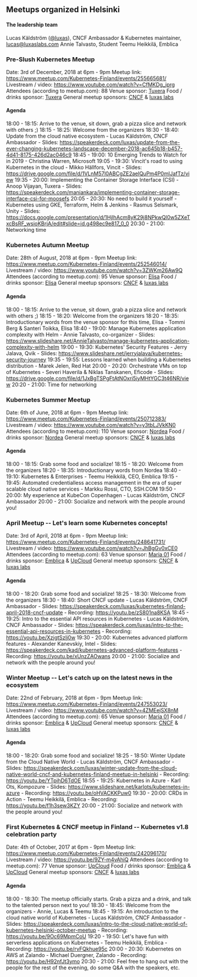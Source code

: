 ## Meetups organized in Helsinki

#### The leadership team

Lucas Käldström ([@luxas](https://github.com/luxas)), CNCF Ambassador & Kubernetes maintainer, lucas@luxaslabs.com
Annie Talvasto, Student
Teemu Heikkilä, Emblica


### Pre-Slush Kubernetes Meetup

Date: 3rd of December, 2018 at 6pm - 9pm
Meetup link: https://www.meetup.com/Kubernetes-Finland/events/255665681/
Livestream / video: https://www.youtube.com/watch?v=CfMKDg_iprg
Attendees (according to meetup.com): 88
Venue sponsor: [Tuxera](https://www.tuxera.com/)
Food / drinks sponsor: [Tuxera](https://www.tuxera.com/)
General meetup sponsors: [CNCF](https://cncf.io) & [luxas labs](https://luxaslabs.com)

#### Agenda

18:00 - 18:15: Arrive to the venue, sit down, grab a pizza slice and network with others ;)
18:15 - 18:25: Welcome from the organizers
18:30 - 18:40: Update from the cloud native ecosystem
    - Lucas Käldström, CNCF Ambassador
    - Slides: https://speakerdeck.com/luxas/update-from-the-ever-changing-kubernetes-landscape-december-2018-ac645b18-b457-4d41-8175-426d2ac046c9
18:45 - 19:00: 10 Emerging Trends to Watch for in 2019
    - Christina Warren, Microsoft
19:05 - 19:30: Vincit's road to using Kubernetes in the cloud
    - Mikko Hällfors, Vincit
    - Slides: https://drive.google.com/file/d/1VLnM57l0ABCgZE2aelQuPm4P0mIJafTz/view
19:35 - 20:00: Implementing the Container Storage Interface (CSI)
    - Anoop Vijayan, Tuxera
    - Slides: https://speakerdeck.com/maniankara/implementing-container-storage-interface-csi-for-moosefs
20:05 - 20:30: No need to build it yourself - Kubernetes using GKE, Terraform, Helm & Jenkins
    - Rasmus Selsmark, Unity
    - Slides: https://docs.google.com/presentation/d/1HjlhAcm8yK29j8NPkwQl0w5ZXeTxcBsRF_wsioKBrjA/edit#slide=id.g498ec9e817_0_0
20:30 - 21:00: Networking time


### Kubernetes Autumn Meetup

Date: 28th of August, 2018 at 6pm - 9pm
Meetup link: https://www.meetup.com/Kubernetes-Finland/events/252546014/
Livestream / video: https://www.youtube.com/watch?v=3ZWKm26Aw9Q
Attendees (according to meetup.com): 95
Venue sponsor: [Elisa](https://elisa.fi/)
Food / drinks sponsor: [Elisa](https://elisa.fi/)
General meetup sponsors: [CNCF](https://cncf.io) & [luxas labs](https://luxaslabs.com)

#### Agenda

18:00 - 18:15: Arrive to the venue, sit down, grab a pizza slice and network with others ;)
18:15 - 18:20: Welcome from the organizers
18:20 - 18:35: Introductionary words from the venue sponsor for this time, Elisa
    - Tommi Berg & Santeri Toikka, Elisa
18:40 - 19:00: Manage Kubernetes application complexity with Helm
    - Annie Talvasto, co-organizer
    - Slides: https://www.slideshare.net/AnnieTalvasto/manage-kubernetes-application-complexity-with-helm
19:00 - 19:30: Kubernetes' Security Features
    - Jerry Jalava, Qvik
    - Slides: https://www.slideshare.net/jerryjalava/kubernetes-security-journey
19:35 - 19:55: Lessons learned when building a Kubernetes distribution
    - Marek Jelen, Red Hat
20:00 - 20:20: Orchestrate VMs on top of Kubernetes
    - Severi Haverila & Niklas Tanskanen, Eficode
    - Slides: https://drive.google.com/file/d/1JxBgTSPgFtAtNOxri5iyMHtYGC3t46NR/view
20:20 - 21:00: Time for networking


### Kubernetes Summer Meetup

Date: 6th of June, 2018 at 6pm - 9pm
Meetup link: https://www.meetup.com/Kubernetes-Finland/events/250712383/
Livestream / video: https://www.youtube.com/watch?v=y3tbLJVkKN0
Attendees (according to meetup.com): 110
Venue sponsor: [Nordea](https://www.nordea.fi/)
Food / drinks sponsor: [Nordea](https://www.nordea.fi/)
General meetup sponsors: [CNCF](https://cncf.io) & [luxas labs](https://luxaslabs.com)

#### Agenda

18:00 - 18:15: Grab some food and socialize!
18:15 - 18:20: Welcome from the organizers
18:20 - 18:35: Introductionary words from Nordea
18:40 - 19:10: Kubernetes & Enterprises
    - Teemu Heikkilä, CEO, Emblica
19:15 - 19:45: Automated credentialless access management in the era of super scalable cloud native services
    - Markku Rossi, CTO, SSH.COM
19:50 - 20:00: My experience at KubeCon Copenhagen
    - Lucas Käldström, CNCF Ambassador
20:00 - 21:00: Socialize and network with the people around you!


### April Meetup -- Let's learn some Kubernetes concepts!

Date: 3rd of April, 2018 at 6pm - 9pm
Meetup link: https://www.meetup.com/Kubernetes-Finland/events/248641731/
Livestream / video: https://www.youtube.com/watch?v=JhBgGv0xCE0
Attendees (according to meetup.com): 63
Venue sponsor: [Maria 01](https://maria.io/)
Food / drinks sponsor: [Emblica](https://www.emblica.com/) & [UpCloud](https://upcloud.com/)
General meetup sponsors: [CNCF](https://cncf.io) & [luxas labs](https://luxaslabs.com)

#### Agenda

18:00 - 18:20: Grab some food and socialize!
18:25 - 18:30: Welcome from the organizers
18:30 - 18:40: Short CNCF update
	- Lucas Käldström, CNCF Ambassador
    - Slides: https://speakerdeck.com/luxas/kubernetes-finland-april-2018-cncf-update
    - Recording: https://youtu.be/zS801na8KSA
18:45 - 19:25: Intro to the essential API resources in Kubernetes
	- Lucas Käldström, CNCF Ambassador
    - Slides: https://speakerdeck.com/luxas/intro-to-the-essential-api-resources-in-kubernetes
    - Recording: https://youtu.be/XzjgtSzlj0w
19:30 - 20:00: Kubernetes advanced platform features
	- Alexander Kanevskiy, Intel
    - Slides: https://speakerdeck.com/kad/kubernetes-advanced-platform-features
    - Recording: https://youtu.be/xUnzZAOwans
20:00 - 21:00: Socialize and network with the people around you!

### Winter Meetup -- Let's catch up on the latest news in the ecosystem

Date: 22nd of February, 2018 at 6pm - 9pm
Meetup link: https://www.meetup.com/Kubernetes-Finland/events/247553023/
Livestream / video: https://www.youtube.com/watch?v=4ZMEejSX8nM
Attendees (according to meetup.com): 65
Venue sponsor: [Maria 01](https://maria.io/)
Food / drinks sponsor: [Emblica](https://www.emblica.com/) & [UpCloud](https://upcloud.com/)
General meetup sponsors: [CNCF](https://cncf.io) & [luxas labs](https://luxaslabs.com)

#### Agenda

18:00 - 18:20: Grab some food and socialize!
18:25 - 18:50: Winter Update from the Cloud Native World
	- Lucas Käldström, CNCF Ambassador
    - Slides: https://speakerdeck.com/luxas/winter-update-from-the-cloud-native-world-cncf-and-kubernetes-finland-meetup-in-helsinki
    - Recording: https://youtu.be/YTpihD6TdOE
18:55 - 19:25: Kubernetes in Azure
	- Karl Ots, Kompozure
    - Slides: https://www.slideshare.net/karlots/kubernetes-in-azure
    - Recording: https://youtu.be/oHVACKKPuw0
19:30 - 20:00: CRDs in Action
	- Teemu Heikkilä, Emblica
    - Recording: https://youtu.be/f1h3sew3KZY
20:00 - 21:00: Socialize and network with the people around you!


### First Kubernetes & CNCF meetup in Finland -- Kubernetes v1.8 celebration party

Date: 4th of October, 2017 at 6pm - 9pm
Meetup link: https://www.meetup.com/Kubernetes-Finland/events/242096170/
Livestream / video: https://youtu.be/9ZY-m4vAhiQ
Attendees (according to meetup.com): 77
Venue sponsor: [UpCloud](https://upcloud.com/)
Food / drinks sponsor: [Emblica](https://www.emblica.com/) & [UpCloud](https://upcloud.com/)
General meetup sponsors: [CNCF](https://cncf.io) & [luxas labs](https://luxaslabs.com)

#### Agenda

18:00 - 18:30: The meetup officially starts. Grab a pizza and a drink, and talk to the talented person next to you!
18:30 - 18:45: Welcome from the organizers
    - Annie, Lucas & Teemu
18:45 - 19:15: An introduction to the cloud native world of Kubernetes
    - Lucas Käldström, CNCF Ambassador
    - Slides: https://speakerdeck.com/luxas/intro-to-the-cloud-native-world-of-kubernetes-helsinki-october-meetup
    - Recording: https://youtu.be/9Oc69MpmCoU
19:20 - 19:50: Let's have fun with serverless applications on Kubernetes
    - Teemu Heikkilä, Emblica
    - Recording: https://youtu.be/rvFQkhue95c
20:00 - 20:30: Kubernetes on AWS at Zalando
    - Michael Duergner, Zalando
    - Recording: https://youtu.be/H92nfJt3ymo
20:30 - 21:00: Feel free to hang out with the people for the rest of the evening, do some Q&A with the speakers, etc.
